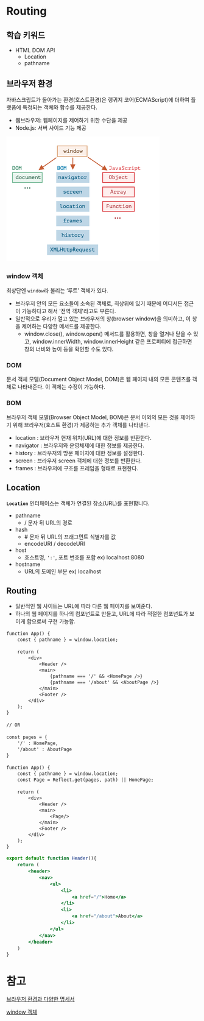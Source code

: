 # Routing

## 학습 키워드

- HTML DOM API
    - Location
    - pathname

## ****브라우저 환경****

자바스크립트가 돌아가는 환경(호스트환경)은 랭귀지 코어(ECMAScript)에 더하여 플랫폼에 특정되는 객체와 함수를 제공한다. 

- 웹브라우저:  웹페이지를 제어하기 위한 수단을 제공
- Node.js: 서버 사이드 기능 제공

![browser enviroment](./images/browser.png)

### window 객체

최상단엔 `window`라 불리는 ‘루트’ 객체가 있다.

- 브라우저 안의 모든 요소들이 소속된 객체로, 최상위에 있기 때문에 어디서든 접근이 가능하다고 해서 '전역 객체'라고도 부른다.
- 일반적으로 우리가 열고 있는 브라우저의 창(browser window)을 의미하고, 이 창을 제어하는 다양한 메서드를 제공한다.
    - window.close(), window.open() 메서드를 활용하면, 창을 열거나 닫을 수 있고, window.innerWidth, window.innerHeight 같은 프로퍼티에 접근하면 창의 너비와 높이 등을 확인할 수도 있다.

### DOM

문서 객체 모델(Document Object Model, DOM)은 웹 페이지 내의 모든 콘텐츠를 객체로 나타내준다. 이 객체는 수정이 가능하다.

### BOM

브라우저 객체 모델(Browser Object Model, BOM)은 문서 이외의 모든 것을 제어하기 위해 브라우저(호스트 환경)가 제공하는 추가 객체를 나타낸다.

- location : 브라우저 현재 위치(URL)에 대한 정보를 반환한다.
- navigator : 브라우저와 운영체제에 대한 정보를 제공한다.
- history : 브라우저의 방문 페이지에 대한 정보를 설정한다.
- screen : 브라우저 screen 객체에 대한 정보를 반환한다.
- frames : 브라우저에 구조를 프레임을 형태로 표현한다.

## Location

**`Location`** 인터페이스는 객체가 연결된 장소(URL)를 표현합니다.

- pathname
    - / 문자 뒤 URL의 경로
- hash
    - # 문자 뒤 URL의 프래그먼트 식별자를 값
    - encodeURI / decodeURI
- host
    - 호스트명, `':'`, 포트 번호를 포함 ex) localhost:8080
- hostname
    - URL의 도메인 부분 ex) localhost

## Routing

- 일반적인 웹 사이트는 URL에 따라 다른 웹 페이지를 보여준다.
- 하나의 웹 페이지를 하나의 컴포넌트로 만들고, URL에 따라 적절한 컴포넌트가 보이게 함으로써 구현 가능함.

```tsx
function App() {
	const { pathname } = window.location;
	
	return (
		<div>
			<Header />
			<main>
				{pathname === '/' && <HomePage />}
				{pathname === '/about' && <AboutPage />}
			</main>
			<Footer />
		</div>
	);
}

// OR

const pages = {
	'/' : HomePage,
	'/about' : AboutPage	
}

function App() {
	const { pathname } = window.location;
	const Page = Reflect.get(pages, path) || HomePage;
	
	return (
		<div>
			<Header />
			<main>
				<Page/>
			</main>
			<Footer />
		</div>
	);
}

```

```jsx
export default function Header(){
	return (
		<header>
			<nav>
				<ul>
					<li>
						<a href="/">Home</a>
					</li>
					<li>
						<a href="/about">About</a>
					</li>
				</ul>
			</nav>
		</header>
	)
}
```

# 참고

[브라우저 환경과 다양한 명세서](https://ko.javascript.info/browser-environment)

[window 객체](https://webzz.tistory.com/81)